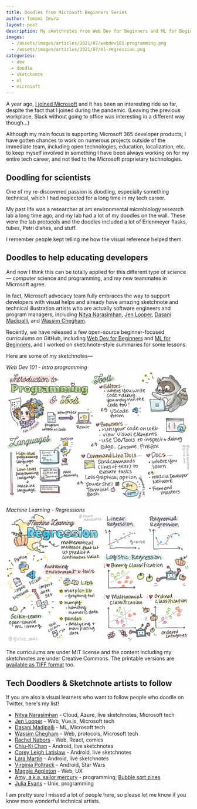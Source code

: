 ```yaml
---
title: Doodles from Microsoft Beginners Series 
author: Tomomi Imura
layout: post
description: My sketchnotes from Web Dev for Beginners and ML for Beginners by Microsoft
images:
  - /assets/images/articles/2021/07/webdev101-programming.png
  - /assets/images/articles/2021/07/ml-regression.png
categories:
  - dev
  - doodle
  - sketchnote
  - ml
  - microsoft
---
```


A year ago, [I joined Microsoft](https://twitter.com/girlie_mac/status/1280180665367982080) and it has been an interesting ride so far, despite the fact that I joined during the pandemic. (Leaving the previous workplace, Slack without going to office was interesting in a different way though...)

Although my main focus is supporting Microsoft 365 developer products, I have gotten chances to work on numerous projects outside of the immediate team, including open technologies, education, localization, etc. to keep myself involved in something I have been always working on for my entire tech career, and not tied to the Microsoft proprietary technologies.

## Doodling for scientists

One of my re-discovered passion is doodling, especially something technical, which I had neglected for a long time in my tech career. 

My past life was a researcher at am environmental microbiology research lab a long time ago, and my lab had a lot of my doodles on the wall. These were the lab protocols and the doodles included a lot of Erlenmeyer flasks, tubes, Petri dishes, and stuff.

I remember people kept telling me how the visual reference helped them. 

## Doodles to help educating developers

And now I think this can be totally applied for this different type of science— computer science and programming, and my new teammates in Microsoft agree.

In fact, Microsoft advocacy team fully embraces the way to support developers with visual helps and already have amazing sketchnote and technical illustration artists who are actually software engineers and program managers, including [Nitya Narasimhan](https://twitter.com/sketchthedocs), [Jen Looper](https://twitter.com/jenlooper), [Dasani Madipalli](https://twitter.com/dasani_decoded), and [Wassim Chegham](https://twitter.com/manekinekko).

Recently, we have released a few open-source beginner-focused curriculums on GitHub, including [Web Dev for Beginners](https://github.com/microsoft/Web-Dev-For-Beginners) and [ML for Beginners](https://github.com/microsoft/ML-For-Beginners), and I worked on sketchnote-style summaries for some lessons.

Here are some of my sketchnotes—

*Web Dev 101 - Intro programming*
![WebDev - Intro Programming](/assets/images/articles/2021/07/webdev101-programming.png)

*Machine Learning - Regressions*
![Machine Learning - Regressions](/assets/images/articles/2021/07/ml-regression.png)

The curriculums are under MIT license and the content including my sketchnotes are under Creative Commons. The printable versions are [available as TIFF format](https://github.com/girliemac/a-picture-is-worth-a-1000-words) too.

## Tech Doodlers & Sketchnote artists to follow

If you are also a visual learners who want to follow people who doodle on Twitter, here's my list!


- [Nitya Narasimhan](https://twitter.com/nitya) - Cloud, Azure, live sketchnotes, Microsoft tech
- [Jen Looper](https://twitter.com/jenlooper) - Web, Vue.js, Microsoft tech
- [Dasani Madipalli](https://twitter.com/dasani_decoded) - ML, Microsoft tech
- [Wassim Chegham](https://twitter.com/manekinekko) - Web, protocols, Microsoft tech
- [Rachel Nabors](https://twitter.com/rachelnabors) - Web, React, comics
- [Chiu-Ki Chan](https://twitter.com/chiuki) - Android, live sketchnotes
- [Corey Leigh Latislaw](https://twitter.com/corey_latislaw) - Android, live sketchnotes
- [Lara Martín](https://twitter.com/lariki) - Android, live sketchnotes
- [Virginia Poltrack](https://twitter.com/VPoltrack) - Android, Star Wars
- [Maggie Appleton](https://twitter.com/Mappletons) - Web, UX
- [Amy, a.k.a. sailor mercury](https://twitter.com/sailorhg) - programming, [Bubble sort zines](https://shop.bubblesort.io/)
- [Julia Evans](https://twitter.com/b0rk) - Unix, programming

I am pretty sure I missed a lot of people here, so please let me know if you know more wonderful technical artists.
